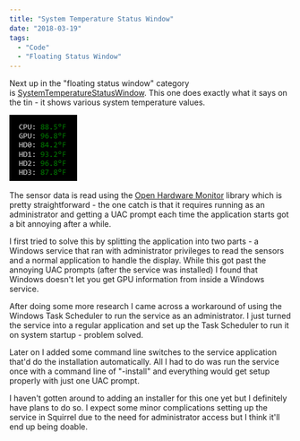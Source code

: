 ```yaml
---
title: "System Temperature Status Window"
date: "2018-03-19"
tags: 
  - "Code"
  - "Floating Status Window"
---
```


Next up in the "floating status window" category is [SystemTemperatureStatusWindow](https://github.com/ckaczor/SystemTemperatureStatusWindow). This one does exactly what it says on the tin - it shows various system temperature values.

[![](images/SystemTemperatureStatusWindow.png)](images/SystemTemperatureStatusWindow.png)

The sensor data is read using the [Open Hardware Monitor](http://openhardwaremonitor.org/) library which is pretty straightforward - the one catch is that it requires running as an administrator and getting a UAC prompt each time the application starts got a bit annoying after a while.

I first tried to solve this by splitting the application into two parts - a Windows service that ran with administrator privileges to read the sensors and a normal application to handle the display. While this got past the annoying UAC prompts (after the service was installed) I found that Windows doesn't let you get GPU information from inside a Windows service.

After doing some more research I came across a workaround of using the Windows Task Scheduler to run the service as an administrator. I just turned the service into a regular application and set up the Task Scheduler to run it on system startup - problem solved.

Later on I added some command line switches to the service application that'd do the installation automatically. All I had to do was run the service once with a command line of "-install" and everything would get setup properly with just one UAC prompt.

I haven't gotten around to adding an installer for this one yet but I definitely have plans to do so. I expect some minor complications setting up the service in Squirrel due to the need for administrator access but I think it'll end up being doable.
